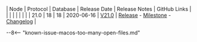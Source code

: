 | Node | Protocol | Database | Release Date | Release Notes | GitHub Links | 
|      |          |          |              | 				|			   |
| 21.0 | 18       | 18       | 2020-06-16   | [V21.0](/releases/current-release-notes) | [Release](https://github.com/nanocurrency/nano-node/releases/tag/V21.0) - [Milestone](https://github.com/nanocurrency/nano-node/milestone/18) - [Changelog](https://github.com/nanocurrency/nano-node/compare/V20.0...V21.0) | 

--8<-- "known-issue-macos-too-many-open-files.md"
